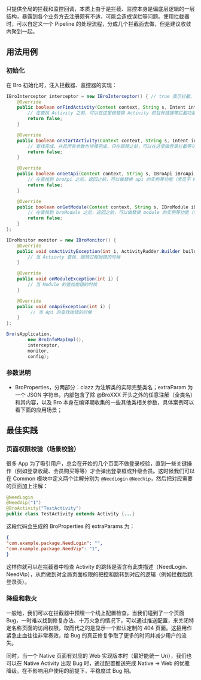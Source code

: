 只提供全局的拦截和监控回调，本质上由于是拦截、监控本身是偏底层逻辑的一层结构，暴露到各个业务方去注册颇有不适，可能会造成误拦等问题。使用拦截器时，可以自定义一个 Pipeline 的处理流程，分成几个拦截面去做，但是建议收敛内聚到一起。

## 用法用例

### 初始化

在 Bro 初始化时，注入拦截器、监控器的实现：

``` java
IBroInterceptor interceptor = new IBroInterceptor() { // true 表示拦截，阻止后续动作
    @Override
    public boolean onFindActivity(Context context, String s, Intent intent, BroProperties broProperties) {
        // 在查找 Activity 之前，可以在这里做替换 Activity 的目标链接等拦截功能（intent.setData()）
        return false;
    }

    @Override
    public boolean onStartActivity(Context context, String s, Intent intent, BroProperties broProperties) {
        // 查找完成、并且所有参数也拼接完成，只在跳转之前，可以在这里做登录拦截等功能（从 broProperties 获取是否需要登录等等的信息，具体参考下方最佳实践案例）
        return false;
    }

    @Override
    public boolean onGetApi(Context context, String s, IBroApi iBroApi, BroProperties broProperties) {
        // 在查找到 broApi 之后，返回之前，可以做替换 api 的实例等功能（常见于 Mock 数据）
        return false;
    }

    @Override
    public boolean onGetModule(Context context, String s, IBroModule iBroModule, BroProperties broProperties) {
        // 在查找到 broModule 之后，返回之前，可以做替换 module 的实例等功能（常见于 Mock 数据）
        return false;
    }
};

IBroMonitor monitor = new IBroMonitor() {
    @Override
    public void onActivityException(int i, ActivityRudder.Builder builder) {
        // 当 Actiivty 查找、跳转过程抛错的时候
    }

    @Override
    public void onModuleException(int i) {
        // 当 Module 的查找抛错的时候
    }

    @Override
    public void onApiException(int i) {
         // 当 Api 的查找抛错的时候
    }
};

Bro(sApplication,
        new BroInfoMapImpl(),
        interceptor,
        monitor,
        config);
```
### 参数说明

- BroProperties，分两部分：clazz 为注解类的实际完整类名；extraParam 为一个 JSON 字符串，内部包含了除 @BroXXX 开头之外的任意注解（全类名）和其内容，以及 Bro 本身在编译期收集的一些其他类相关参数，具体案例可以看下面的应用场景；

## 最佳实践

### 页面权限校验（场景校验）

很多 App 为了吸引用户，总会在开始的几个页面不做登录校验，直到一些关键操作（例如登录收藏、会员购买等等）才会弹出登录框或升级会员。这时候我们可以在 Common 模块中定义两个注解分别为 `@NeedLogin` `@NeedVip`，然后把对应需要的页面加上注解：

``` java
@NeedLogin
@NeedVip("1")
@BroActivity("TestActivity")
public class TestActivity extends Activity {...}
```
    
这段代码会生成的 BroProperties 的 extraParams 为：
    
``` json
{
"com.example.package.NeedLogin": "",
"com.example.package.NeedVip": "1",
}
```
    
这样你就可以在拦截器中检查 Activity 的跳转是否含有此类描述（NeedLogin、NeedVip），从而做到对全局页面权限的把控和跳转到对应的逻辑（例如拦截后跳登录页）。
    
### 降级和救火

一般地，我们可以在拦截器中预埋一个线上配置检查。当我们碰到了一个页面 Bug，一时难以找到修复办法、十万火急的情况下，可以通过推送配置，来关闭特定名称页面的访问权限，取而代之的是显示一个默认定制的 404 页面。这招用作紧急止血往往非常奏效，给 Bug 的真正修复争取了更多的时间并减少用户的流失。

同时，当一个 Native 页面有对应的 Web 实现版本时（最好能统一 Uri），我们也可以在 Native Activity 出现 Bug 时，通过配置推送完成 Native -> Web 的优雅降级。在不影响用户使用的前提下，平稳度过 Bug 期。


